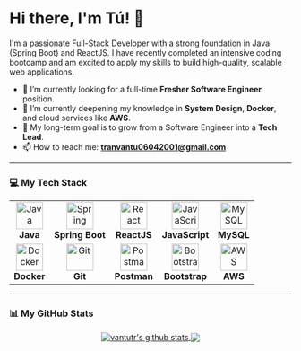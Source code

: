 # Hi there, I'm Tú! 👋

I'm a passionate Full-Stack Developer with a strong foundation in Java (Spring Boot) and ReactJS. I have recently completed an intensive coding bootcamp and am excited to apply my skills to build high-quality, scalable web applications.

- 🔭 I’m currently looking for a full-time **Fresher Software Engineer** position.
- 🌱 I’m currently deepening my knowledge in **System Design**, **Docker**, and cloud services like **AWS**.
- 🎯 My long-term goal is to grow from a Software Engineer into a **Tech Lead**.
- 📫 How to reach me: **tranvantu06042001@gmail.com**

---

### 💻 My Tech Stack

<table width="100%">
  <tr>
    <td align="center">
      <img src="https://cdn.jsdelivr.net/gh/devicons/devicon/icons/java/java-original.svg" width="48" height="48" alt="Java" />
      <br><strong>Java</strong>
    </td>
    <td align="center">
      <img src="https://cdn.jsdelivr.net/gh/devicons/devicon/icons/spring/spring-original.svg" width="48" height="48" alt="Spring" />
      <br><strong>Spring Boot</strong>
    </td>
    <td align="center">
      <img src="https://cdn.jsdelivr.net/gh/devicons/devicon/icons/react/react-original.svg" width="48" height="48" alt="React" />
      <br><strong>ReactJS</strong>
    </td>
    <td align="center">
      <img src="https://cdn.jsdelivr.net/gh/devicons/devicon/icons/javascript/javascript-original.svg" width="48" height="48" alt="JavaScript" />
      <br><strong>JavaScript</strong>
    </td>
    <td align="center">
      <img src="https://cdn.jsdelivr.net/gh/devicons/devicon/icons/mysql/mysql-original-wordmark.svg" width="48" height="48" alt="MySQL" />
      <br><strong>MySQL</strong>
    </td>
  </tr>
  <tr>
    <td align="center">
      <img src="https://cdn.jsdelivr.net/gh/devicons/devicon/icons/docker/docker-original.svg" width="48" height="48" alt="Docker" />
      <br><strong>Docker</strong>
    </td>
    <td align="center">
      <img src="https://cdn.jsdelivr.net/gh/devicons/devicon/icons/git/git-original.svg" width="48" height="48" alt="Git" />
      <br><strong>Git</strong>
    </td>
    <td align="center">
      <img src="https://www.vectorlogo.zone/logos/getpostman/getpostman-icon.svg" width="48" height="48" alt="Postman" />
      <br><strong>Postman</strong>
    </td>
    <td align="center">
      <img src="https://cdn.jsdelivr.net/gh/devicons/devicon/icons/bootstrap/bootstrap-original.svg" width="48" height="48" alt="Bootstrap" />
      <br><strong>Bootstrap</strong>
    </td>
    <td align="center">
      <img src="https://cdn.jsdelivr.net/gh/devicons/devicon/icons/amazonwebservices/amazonwebservices-original-wordmark.svg" width="48" height="48" alt="AWS" />
      <br><strong>AWS</strong>
    </td>
  </tr>
</table>

---

### 📊 My GitHub Stats

<p align="center">
<a href="https://github.com/anuraghazra/github-readme-stats">
<img align="center" src="https://github-readme-stats.vercel.app/api?username=vantutr&show_icons=true&locale=en&theme=tokyonight" alt="vantutr's github stats" />
</a>
<a href="https://github.com/anuraghazra/convoychat">
<img align="center" src="https://github-readme-stats.vercel.app/api/top-langs/?username=vantutr&layout=compact&locale=en&theme=tokyonight" />
</a>
</p>
